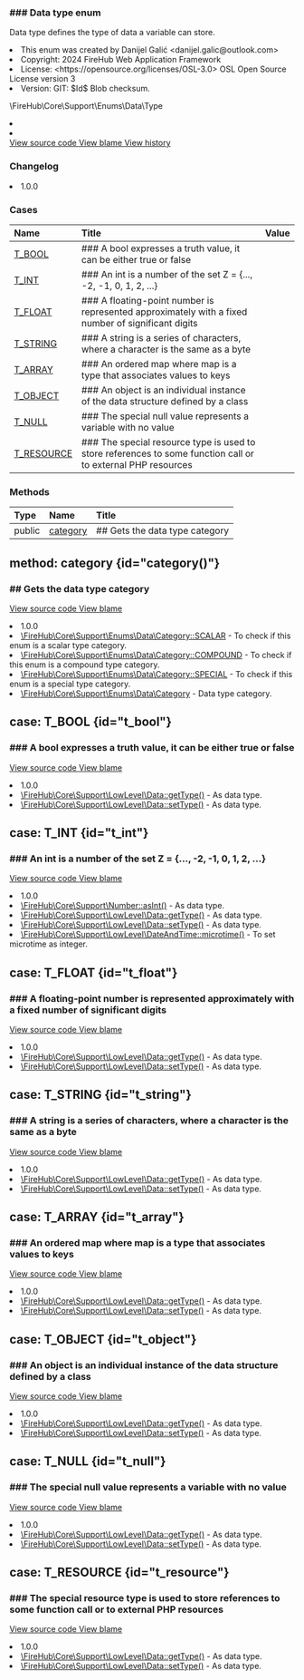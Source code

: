 <title># Type</title>

<code-block lang="php">
<![CDATA[enum Type]]>
</code-block>













### ### Data type enum

<p><format style="italic">Data type defines the type of data a variable can store.</format></p>

<deflist>
    <def title="Enum basic info:">
        <list><li>This enum was created by Danijel Galić &lt;danijel.galic@outlook.com&gt;</li><li>Copyright: 2024 FireHub Web Application Framework</li><li>License: &lt;https://opensource.org/licenses/OSL-3.0&gt; OSL Open Source License version 3</li><li>Version: GIT: $Id$ Blob checksum.</li></list>
    </def>
</deflist>

<deflist><def title="Fully Qualified Enum Name:">
        \FireHub\Core\Support\Enums\Data\Type
    </def><def title="Implements:">
        <list><li><a href="InitEnum.md"></a></li></list>
    </def><def title="Uses:">
        <list><li><a href="ConcreteEnum.md"></a></li></list>
    </def><def title="Source code:">
        <a href="https://github.com/The-FireHub-Project/Core/blob/develop-pre-alpha-m1/src/support/enums/data/firehub.Type.php#L27">
            View source code
        </a>
    </def>
    <def title="Blame:">
        <a href="https://github.com/The-FireHub-Project/Core/blame/develop-pre-alpha-m1/src/support/enums/data/firehub.Type.php">
            View blame
        </a>
    </def>
    <def title="History:">
        <a href="https://github.com/The-FireHub-Project/Core/commits/develop-pre-alpha-m1/src/support/enums/data/firehub.Type.php">
            View history
        </a>
    </def></deflist>
### Changelog
<deflist>
    <def title="Version history:">
        <list><li>1.0.0</li></list>
    </def>
</deflist>


### Cases
| Name | Title | Value |
|:-----|:------|:------|
|<a href="#t_bool">T_BOOL</a>|### A bool expresses a truth value, it can be either true or false||
|<a href="#t_int">T_INT</a>|### An int is a number of the set Z = {..., -2, -1, 0, 1, 2, ...}||
|<a href="#t_float">T_FLOAT</a>|### A floating-point number is represented approximately with a fixed number of significant digits||
|<a href="#t_string">T_STRING</a>|### A string is a series of characters, where a character is the same as a byte||
|<a href="#t_array">T_ARRAY</a>|### An ordered map where map is a type that associates values to keys||
|<a href="#t_object">T_OBJECT</a>|### An object is an individual instance of the data structure defined by a class||
|<a href="#t_null">T_NULL</a>|### The special null value represents a variable with no value||
|<a href="#t_resource">T_RESOURCE</a>|### The special resource type is used to store references to some function call or to external PHP resources||

### Methods
| Type | Name | Title |
|:-----|:-----|:------|
|public|<a href="#category()">category</a>|## Gets the data type category|

## method: category {id="category()"}

<code-block lang="php">
    <![CDATA[public Type::category():\FireHub\Core\Support\Enums\Data\Category]]>
</code-block>













### ## Gets the data type category



<deflist><def title="Source code:">
                <a href="https://github.com/The-FireHub-Project/Core/blob/develop-pre-alpha-m1/src/support/enums/data/firehub.Type.php#L93">
                    View source code
                </a>
            </def>
            <def title="Blame:">
                <a href="https://github.com/The-FireHub-Project/Core/blame/develop-pre-alpha-m1/src/support/enums/data/firehub.Type.php#L93">
                    View blame
                </a>
            </def></deflist>
<deflist>
    <def title="Version history:">
        <list><li>1.0.0</li></list>
    </def>
</deflist>
<deflist>
    <def title="This method uses:">
        <list><li><a href="Category.md#scalar">\FireHub\Core\Support\Enums\Data\Category::SCALAR</a>  - <format style="italic">To check if this enum is a scalar type category.</format></li><li><a href="Category.md#compound">\FireHub\Core\Support\Enums\Data\Category::COMPOUND</a>  - <format style="italic">To check if this enum is a compound type category.</format></li><li><a href="Category.md#special">\FireHub\Core\Support\Enums\Data\Category::SPECIAL</a>  - <format style="italic">To check if this enum is a special type category.</format></li></list>
    </def>
</deflist>
<deflist>
    <def title="This method returns:">
        <list><li><a href="Category.md">\FireHub\Core\Support\Enums\Data\Category</a> - <format style="italic">Data type category.</format></li></list>
    </def>
</deflist>
## case: T_BOOL {id="t_bool"}

<code-block lang="php">
<![CDATA[
    T_BOOL    ]]>
</code-block>







### ### A bool expresses a truth value, it can be either true or false



<deflist><def title="Source code:">
                <a href="https://github.com/The-FireHub-Project/Core/blob/develop-pre-alpha-m1/src/support/enums/data/firehub.Type.php#L39">
                    View source code
                </a>
            </def>
            <def title="Blame:">
                <a href="https://github.com/The-FireHub-Project/Core/blame/develop-pre-alpha-m1/src/support/enums/data/firehub.Type.php#L39">
                    View blame
                </a>
            </def></deflist>
<deflist>
    <def title="Version history:">
        <list><li>1.0.0</li></list>
    </def>
</deflist>
<deflist>
    <def title="This case is used by:">
        <list><li><a href="Data.md#gettype()">\FireHub\Core\Support\LowLevel\Data::getType()</a>  - <format style="italic">As data type.</format></li><li><a href="Data.md#settype()">\FireHub\Core\Support\LowLevel\Data::setType()</a>  - <format style="italic">As data type.</format></li></list>
    </def>
</deflist>
## case: T_INT {id="t_int"}

<code-block lang="php">
<![CDATA[
    T_INT    ]]>
</code-block>







### ### An int is a number of the set Z = {..., -2, -1, 0, 1, 2, ...}



<deflist><def title="Source code:">
                <a href="https://github.com/The-FireHub-Project/Core/blob/develop-pre-alpha-m1/src/support/enums/data/firehub.Type.php#L45">
                    View source code
                </a>
            </def>
            <def title="Blame:">
                <a href="https://github.com/The-FireHub-Project/Core/blame/develop-pre-alpha-m1/src/support/enums/data/firehub.Type.php#L45">
                    View blame
                </a>
            </def></deflist>
<deflist>
    <def title="Version history:">
        <list><li>1.0.0</li></list>
    </def>
</deflist>
<deflist>
    <def title="This case is used by:">
        <list><li><a href="Number.md#asint()">\FireHub\Core\Support\Number::asInt()</a>  - <format style="italic">As data type.</format></li><li><a href="Data.md#gettype()">\FireHub\Core\Support\LowLevel\Data::getType()</a>  - <format style="italic">As data type.</format></li><li><a href="Data.md#settype()">\FireHub\Core\Support\LowLevel\Data::setType()</a>  - <format style="italic">As data type.</format></li><li><a href="DateAndTime.md#microtime()">\FireHub\Core\Support\LowLevel\DateAndTime::microtime()</a>  - <format style="italic">To set microtime as integer.</format></li></list>
    </def>
</deflist>
## case: T_FLOAT {id="t_float"}

<code-block lang="php">
<![CDATA[
    T_FLOAT    ]]>
</code-block>







### ### A floating-point number is represented approximately with a fixed number of significant digits



<deflist><def title="Source code:">
                <a href="https://github.com/The-FireHub-Project/Core/blob/develop-pre-alpha-m1/src/support/enums/data/firehub.Type.php#L51">
                    View source code
                </a>
            </def>
            <def title="Blame:">
                <a href="https://github.com/The-FireHub-Project/Core/blame/develop-pre-alpha-m1/src/support/enums/data/firehub.Type.php#L51">
                    View blame
                </a>
            </def></deflist>
<deflist>
    <def title="Version history:">
        <list><li>1.0.0</li></list>
    </def>
</deflist>
<deflist>
    <def title="This case is used by:">
        <list><li><a href="Data.md#gettype()">\FireHub\Core\Support\LowLevel\Data::getType()</a>  - <format style="italic">As data type.</format></li><li><a href="Data.md#settype()">\FireHub\Core\Support\LowLevel\Data::setType()</a>  - <format style="italic">As data type.</format></li></list>
    </def>
</deflist>
## case: T_STRING {id="t_string"}

<code-block lang="php">
<![CDATA[
    T_STRING    ]]>
</code-block>







### ### A string is a series of characters, where a character is the same as a byte



<deflist><def title="Source code:">
                <a href="https://github.com/The-FireHub-Project/Core/blob/develop-pre-alpha-m1/src/support/enums/data/firehub.Type.php#L57">
                    View source code
                </a>
            </def>
            <def title="Blame:">
                <a href="https://github.com/The-FireHub-Project/Core/blame/develop-pre-alpha-m1/src/support/enums/data/firehub.Type.php#L57">
                    View blame
                </a>
            </def></deflist>
<deflist>
    <def title="Version history:">
        <list><li>1.0.0</li></list>
    </def>
</deflist>
<deflist>
    <def title="This case is used by:">
        <list><li><a href="Data.md#gettype()">\FireHub\Core\Support\LowLevel\Data::getType()</a>  - <format style="italic">As data type.</format></li><li><a href="Data.md#settype()">\FireHub\Core\Support\LowLevel\Data::setType()</a>  - <format style="italic">As data type.</format></li></list>
    </def>
</deflist>
## case: T_ARRAY {id="t_array"}

<code-block lang="php">
<![CDATA[
    T_ARRAY    ]]>
</code-block>







### ### An ordered map where map is a type that associates values to keys



<deflist><def title="Source code:">
                <a href="https://github.com/The-FireHub-Project/Core/blob/develop-pre-alpha-m1/src/support/enums/data/firehub.Type.php#L63">
                    View source code
                </a>
            </def>
            <def title="Blame:">
                <a href="https://github.com/The-FireHub-Project/Core/blame/develop-pre-alpha-m1/src/support/enums/data/firehub.Type.php#L63">
                    View blame
                </a>
            </def></deflist>
<deflist>
    <def title="Version history:">
        <list><li>1.0.0</li></list>
    </def>
</deflist>
<deflist>
    <def title="This case is used by:">
        <list><li><a href="Data.md#gettype()">\FireHub\Core\Support\LowLevel\Data::getType()</a>  - <format style="italic">As data type.</format></li><li><a href="Data.md#settype()">\FireHub\Core\Support\LowLevel\Data::setType()</a>  - <format style="italic">As data type.</format></li></list>
    </def>
</deflist>
## case: T_OBJECT {id="t_object"}

<code-block lang="php">
<![CDATA[
    T_OBJECT    ]]>
</code-block>







### ### An object is an individual instance of the data structure defined by a class



<deflist><def title="Source code:">
                <a href="https://github.com/The-FireHub-Project/Core/blob/develop-pre-alpha-m1/src/support/enums/data/firehub.Type.php#L69">
                    View source code
                </a>
            </def>
            <def title="Blame:">
                <a href="https://github.com/The-FireHub-Project/Core/blame/develop-pre-alpha-m1/src/support/enums/data/firehub.Type.php#L69">
                    View blame
                </a>
            </def></deflist>
<deflist>
    <def title="Version history:">
        <list><li>1.0.0</li></list>
    </def>
</deflist>
<deflist>
    <def title="This case is used by:">
        <list><li><a href="Data.md#gettype()">\FireHub\Core\Support\LowLevel\Data::getType()</a>  - <format style="italic">As data type.</format></li><li><a href="Data.md#settype()">\FireHub\Core\Support\LowLevel\Data::setType()</a>  - <format style="italic">As data type.</format></li></list>
    </def>
</deflist>
## case: T_NULL {id="t_null"}

<code-block lang="php">
<![CDATA[
    T_NULL    ]]>
</code-block>







### ### The special null value represents a variable with no value



<deflist><def title="Source code:">
                <a href="https://github.com/The-FireHub-Project/Core/blob/develop-pre-alpha-m1/src/support/enums/data/firehub.Type.php#L75">
                    View source code
                </a>
            </def>
            <def title="Blame:">
                <a href="https://github.com/The-FireHub-Project/Core/blame/develop-pre-alpha-m1/src/support/enums/data/firehub.Type.php#L75">
                    View blame
                </a>
            </def></deflist>
<deflist>
    <def title="Version history:">
        <list><li>1.0.0</li></list>
    </def>
</deflist>
<deflist>
    <def title="This case is used by:">
        <list><li><a href="Data.md#gettype()">\FireHub\Core\Support\LowLevel\Data::getType()</a>  - <format style="italic">As data type.</format></li><li><a href="Data.md#settype()">\FireHub\Core\Support\LowLevel\Data::setType()</a>  - <format style="italic">As data type.</format></li></list>
    </def>
</deflist>
## case: T_RESOURCE {id="t_resource"}

<code-block lang="php">
<![CDATA[
    T_RESOURCE    ]]>
</code-block>







### ### The special resource type is used to store references to some function call or to external PHP resources



<deflist><def title="Source code:">
                <a href="https://github.com/The-FireHub-Project/Core/blob/develop-pre-alpha-m1/src/support/enums/data/firehub.Type.php#L81">
                    View source code
                </a>
            </def>
            <def title="Blame:">
                <a href="https://github.com/The-FireHub-Project/Core/blame/develop-pre-alpha-m1/src/support/enums/data/firehub.Type.php#L81">
                    View blame
                </a>
            </def></deflist>
<deflist>
    <def title="Version history:">
        <list><li>1.0.0</li></list>
    </def>
</deflist>
<deflist>
    <def title="This case is used by:">
        <list><li><a href="Data.md#gettype()">\FireHub\Core\Support\LowLevel\Data::getType()</a>  - <format style="italic">As data type.</format></li><li><a href="Data.md#settype()">\FireHub\Core\Support\LowLevel\Data::setType()</a>  - <format style="italic">As data type.</format></li></list>
    </def>
</deflist>